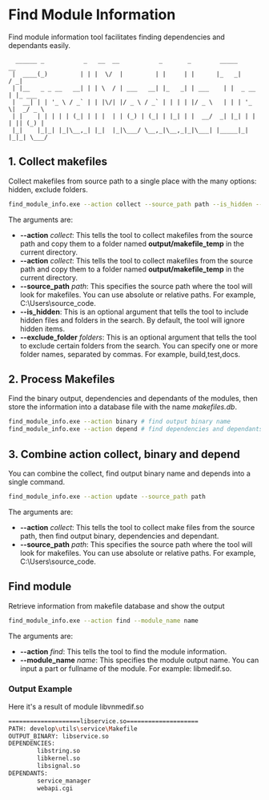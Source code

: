 # Find Module Information

Find module information tool facilitates finding dependencies and dependants easily.

```text
  ______ _           _   __  __           _       _        _____        __      
 |  ____(_)         | | |  \/  |         | |     | |      |_   _|      / _|     
 | |__   _ _ __   __| | | \  / | ___   __| |_   _| | ___    | |  _ __ | |_ ___  
 |  __| | | '_ \ / _` | | |\/| |/ _ \ / _` | | | | |/ _ \   | | | '_ \|  _/ _ \ 
 | |    | | | | | (_| | | |  | | (_) | (_| | |_| | |  __/  _| |_| | | | || (_) |
 |_|    |_|_| |_|\__,_| |_|  |_|\___/ \__,_|\__,_|_|\___| |_____|_| |_|_| \___/ 
```

## 1. Collect makefiles

Collect makefiles from source path to a single place with the many options: hidden, exclude folders.

```bash
find_module_info.exe --action collect --source_path path --is_hidden --exclude_folder folders
```

The arguments are:

- **--action** *collect*: This tells the tool to collect makefiles from the source path and copy them to a folder named **output/makefile_temp** in the current directory.
- **--action** *collect*: This tells the tool to collect makefiles from the source path and copy them to a folder named **output/makefile_temp** in the current directory.
- **--source_path** *path*: This specifies the source path where the tool will look for makefiles. You can use absolute or relative paths. For example, C:\Users\source_code.
- **--is_hidden**: This is an optional argument that tells the tool to include hidden files and folders in the search. By default, the tool will ignore hidden items.
- **--exclude_folder** *folders*:  This is an optional argument that tells the tool to exclude certain folders from the search. You can specify one or more folder names, separated by commas. For example, build,test,docs.

## 2. Process Makefiles

Find the binary output, dependencies and dependants of the modules, then store the information into a database file with the name *makefiles.db*.

```bash
find_module_info.exe --action binary # find output binary name
find_module_info.exe --action depend # find dependencies and dependants
```

## 3. Combine action collect, binary and depend

You can combine the collect, find output binary name and depends into a single command.

```bash
find_module_info.exe --action update --source_path path
```

The arguments are:

- **--action** *collect*: This tells the tool to collect make files from the source path, then find output binary, dependencies and dependant.
- **--source_path** *path*: This specifies the source path where the tool will look for makefiles. You can use absolute or relative paths. For example, C:\Users\source_code.

## Find module

Retrieve information from makefile database and show the output

```bash
find_module_info.exe --action find --module_name name
```

The arguments are:

- **--action** *find*: This tells the tool to find the module information.
- **--module_name** *name*: This specifies the module output name. You can input a part or fullname of the module. For example: libmedif.so.

### Output Example

Here it's a result of module libvnmedif.so

```bash
====================libservice.so====================
PATH: develop\utils\service\Makefile 
OUTPUT_BINARY: libservice.so
DEPENDENCIES:
        libstring.so
        libkernel.so
        libsignal.so
DEPENDANTS:
        service_manager
        webapi.cgi
```
